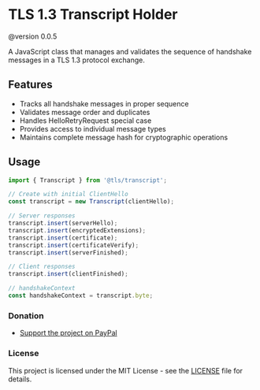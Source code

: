 # TLS 1.3 Transcript Holder
@version 0.0.5

A JavaScript class that manages and validates the sequence of handshake messages in a TLS 1.3 protocol exchange.

## Features

- Tracks all handshake messages in proper sequence
- Validates message order and duplicates
- Handles HelloRetryRequest special case
- Provides access to individual message types
- Maintains complete message hash for cryptographic operations

## Usage
```JavaScript
import { Transcript } from '@tls/transcript';

// Create with initial ClientHello
const transcript = new Transcript(clientHello);

// Server responses
transcript.insert(serverHello);
transcript.insert(encryptedExtensions);
transcript.insert(certificate);
transcript.insert(certificateVerify);
transcript.insert(serverFinished);

// Client responses
transcript.insert(clientFinished);

// handshakeContext
const handshakeContext = transcript.byte;
```

### Donation

- [Support the project on PayPal](https://paypal.me/aiconeid)

### License

This project is licensed under the MIT License - see the [LICENSE](LICENSE) file for details.